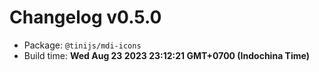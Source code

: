 # Changelog v0.5.0

- Package: `@tinijs/mdi-icons`
- Build time: **Wed Aug 23 2023 23:12:21 GMT+0700 (Indochina Time)**

